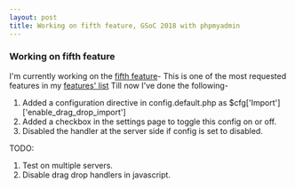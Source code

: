 ```yaml
---
layout: post
title: Working on fifth feature, GSoC 2018 with phpmyadmin
---
```


### Working on fifth feature
I'm currently working on the [fifth feature](https://github.com/phpmyadmin/phpmyadmin/issues/13155)-
This is one of the most requested features in my [features' list](https://nulll-pointer.github.io/gsoc-blog/enhancements/)
Till now I've done the following-
1. Added a configuration directive in config.default.php as $cfg\['Import'\]\['enable_drag_drop_import'\]
2. Added a checkbox in the settings page to toggle this config on or off.
3. Disabled the handler at the server side if config is set to disabled.

TODO:
1. Test on multiple servers.
2. Disable drag drop handlers in javascript.